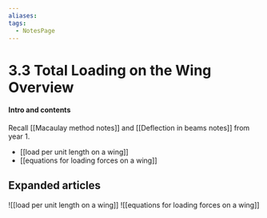 ```yaml
---
aliases: 
tags:
  - NotesPage
---
```


# 3.3 Total Loading on the Wing Overview

#### Intro and contents

Recall [[Macaulay method notes]] and [[Deflection in beams notes]] from year 1.
- [[load per unit length on a wing]]
- [[equations for loading forces on a wing]]

## Expanded articles
![[load per unit length on a wing]]
![[equations for loading forces on a wing]]
